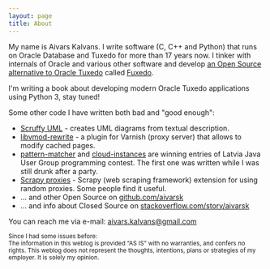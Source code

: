 ```yaml
---
layout: page
title: About
---
```


My name is Aivars Kalvans. I write software (C, C++ and Python) that runs on Oracle Database and Tuxedo for more than 17 years now. I tinker with internals of Oracle and various other software and develop [an Open Source alternative to Oracle Tuxedo](https://github.com/fuxedo/fuxedo) called [Fuxedo](http://fuxedo.io).

I'm writing a book about developing modern Oracle Tuxedo applications using Python 3, stay tuned!

Some other code I have written both bad and "good enough":

- [Scruffy UML](https://github.com/aivarsk/scruffy) - creates UML diagrams from textual description.
- [libvmod-rewrite](https://github.com/aivarsk/libvmod-rewrite) - a plugin for Varnish (proxy server) that allows to modify cached pages.
- [pattern-matcher](https://github.com/aivarsk/pattern-matcher) and [cloud-instances](https://github.com/aivarsk/cloud-instances) are winning entries of Latvia Java User Group programming contest. The first one was written while I was still drunk after a party.
- [Scrapy proxies](https://github.com/aivarsk/scrapy-proxies) - Scrapy (web scraping framework) extension for using random proxies. Some people find it useful.
- ... and other Open Source on [github.com/aivarsk](https://github.com/aivarsk)
- ... and info about Closed Source on [stackoverflow.com/story/aivarsk](https://stackoverflow.com/cv/aivarsk)

You can reach me via e-mail: [aivars.kalvans@gmail.com](mailto:aivars.kalvans@gmail.com)

<small>
Since I had some issues before:<br/>
The information in this weblog is provided “AS IS” with no warranties, and confers no rights.
This weblog does not represent the thoughts, intentions, plans or strategies of my employer. It is solely my opinion.</small>
